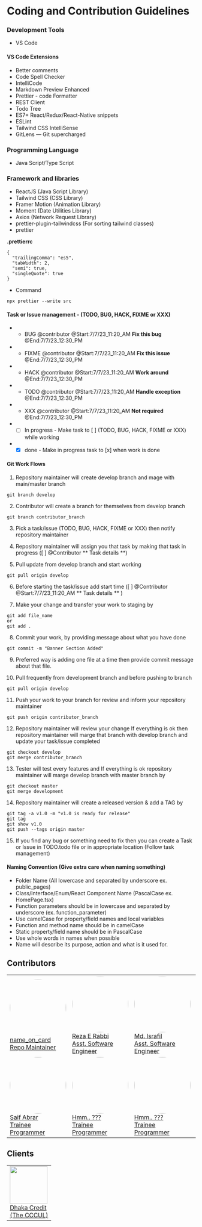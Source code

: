 # Coding and Contribution Guidelines

### Development Tools

- VS Code

<!-- settings

```
{
  "files.autoSave": "onWindowChange",
  "tailwindCSS.emmetCompletions": true,
  "emmet.triggerExpansionOnTab": true,
  "workbench.iconTheme": "material-icon-theme",
  "prettier.requireConfig": true,
  "editor.formatOnSave": true,
  "editor.defaultFormatter": "esbenp.prettier-vscode",
  "prettier.bracketSameLine": true,
  "prettier.jsxSingleQuote": true,
  "prettier.useEditorConfig": false,
  "prettier.withNodeModules": true,
  "explorer.confirmDelete": false,
  "prettier.enableDebugLogs": true,
  "workbench.startupEditor": "none",
  "explorer.compactFolders": false,
  "typescript.updateImportsOnFileMove.enabled": "always",
  "javascript.updateImportsOnFileMove.enabled": "always",
  "typescript.tsserver.experimental.enableProjectDiagnostics": true,
  "workbench.colorTheme": "Visual Studio 2019 Dark",
  "[csharp]": {
    "editor.defaultFormatter": "ms-dotnettools.csharp"
  },
  "files.exclude": {
    "**/bin": true,
    "**/obj": true,
    "**/.vscode": true
  },
  "editor.codeActionsOnSave": [
    "source.addMissingImports"
  ],
  "[javascript]": {
    "editor.defaultFormatter": "vscode.typescript-language-features"
  },
  "[typescriptreact]": {
    "editor.defaultFormatter": "esbenp.prettier-vscode"
  },
  "emmet.includeLanguages": {
    "javascript": "javascriptreact",
    "vue-html": "html",
    "razor": "html",
    "plaintext": "jade"
  },
  "[html]": {
    "editor.defaultFormatter": "esbenp.prettier-vscode"
  },
  "[css]": {
    "editor.defaultFormatter": "esbenp.prettier-vscode"
  }
}
``` -->

#### VS Code Extensions

- Better comments
- Code Spell Checker
- IntelliCode
- Markdown Preview Enhanced
- Prettier - code Formatter
- REST Client
- Todo Tree
- ES7+ React/Redux/React-Native snippets
- ESLint
- Tailwind CSS IntelliSense
- GitLens — Git supercharged

### Programming Language

- Java Script/Type Script

### Framework and libraries

- ReactJS (Java Script Library)
- Tailwind CSS (CSS Library)
- Framer Motion (Animation Library)
- Moment (Date Utilities Library)
- Axios (Network Request Library)
- prettier-plugin-tailwindcss (For sorting tailwind classes)
- prettier

**.prettierrc**

```
{
  "trailingComma": "es5",
  "tabWidth": 2,
  "semi": true,
  "singleQuote": true
}
```

- Command

```
npx prettier --write src
```

#### Task or Issue management - (TODO, BUG, HACK, FIXME or XXX)

- - BUG @contributor @Start:7/7/23_11:20_AM **Fix this bug** @End:7/7/23_12:30_PM
- - FIXME @contributor @Start:7/7/23_11:20_AM **Fix this issue** @End:7/7/23_12:30_PM
- - HACK @contributor @Start:7/7/23_11:20_AM **Work around** @End:7/7/23_12:30_PM
- - TODO @contributor @Start:7/7/23_11:20_AM **Handle exception** @End:7/7/23_12:30_PM
- - XXX @contributor @Start:7/7/23_11:20_AM **Not required** @End:7/7/23_12:30_PM
- - [ ] In progress - Make task to [ ] (TODO, BUG, HACK, FIXME or XXX) while working
- - [x] done - Make in progress task to [x] when work is done

#### Git Work Flows

1. Repository maintainer will create develop branch and mage with main/master branch

```
git branch develop
```

2. Contributor will create a branch for themselves from develop branch

```
git branch contributor_branch
```

3. Pick a task/issue (TODO, BUG, HACK, FIXME or XXX) then notify repository maintainer
4. Repository maintainer will assign you that task by making that task in progress ([ ] @Contributor ** Task details **)

5. Pull update from develop branch and start working

```
git pull origin develop
```

6. Before starting the task/issue add start time ([ ] @Contributor @Start:7/7/23_11:20_AM ** Task details ** )

7. Make your change and transfer your work to staging by

```
git add file_name
or
git add .
```

8. Commit your work, by providing message about what you have done

```
git commit -m "Banner Section Added"
```

9. Preferred way is adding one file at a time then provide commit message about that file.

10. Pull frequently from development branch and before pushing to branch

```
git pull origin develop
```

11. Push your work to your branch for review and inform your repository maintainer

```
git push origin contributor_branch
```

12. Repository maintainer will review your change If everything is ok then repository maintainer will marge that branch with develop branch and update your task/issue completed

```
git checkout develop
git merge contributor_branch
```

13. Tester will test every features and If everything is ok repository maintainer will marge develop branch with master branch by

```
git checkout master
git merge development
```

14. Repository maintainer will create a released version & add a TAG by

```
git tag -a v1.0 -m "v1.0 is ready for release"
git tag
git show v1.0
git push --tags origin master
```

15. If you find any bug or something need to fix then you can create a Task or Issue in TODO.todo file or in appropriate location (Follow task management)

#### Naming Convention (Give extra care when naming something)

- Folder Name (All lowercase and separated by underscore ex. public_pages)
- Class/Interface/Enum/React Component Name (PascalCase ex. HomePage.tsx)
- Function parameters should be in lowercase and separated by underscore (ex. function_parameter)
- Use camelCase for property/field names and local variables
- Function and method name should be in camelCase
- Static property/field name should be in PascalCase
- Use whole words in names when possible
- Name will describe its purpose, action and what is it used for.

<!-- #### Basic Git Commands

```
cd test_project
echo "# eCommerce-front" >> README.md
git init
git status
git add . or git add README.md
git status
git commit -m "first commit"
git status
git branch -M master
git remote add origin remote_repository_url
git push -u origin master
git status

// Show all branch
git branch -a
// Switch to a branch
git checkout develop
// Delete the local branch
git branch -d local_branch
// Delete remote branch
git push origin --delete remote_branch
//Push the branch to the remote repository
git push origin develop

// File folder renaming issue (case sensitive)
git rm -r -f --cached .
git add --all .
``` -->

## Contributors

<table>
<tbody>
    <tr>
      <td style="border: none;"><a href='https://github.com/Newton-Mitro'><img src="https://avatars.githubusercontent.com/u/72614232?v=4" width="150px" style="border-radius: 50%;"/><br />name_on_card<br />Repo Maintainer</a></td>
      <td style="border: none;"><a href='https://github.com/rezarabbi9304'><img src="https://avatars.githubusercontent.com/u/41272375?v=4" width="150px" style="border-radius: 50%;"/><br />Reza E Rabbi<br />Asst. Software Engineer</a></td>
       <td style="border: none;"><a href='https://github.com/Israfil6347'><img src="https://avatars.githubusercontent.com/u/77684046?v=4" width="150px" style="border-radius: 50%;"/><br />Md. Israfil<br />Asst. Software Engineer</a></td>
        <td style="border: none;"><a href='https://github.com/dristeM'><img src="https://avatars.githubusercontent.com/u/116267491?s=400&u=7bb1b364041bbb11ef5214b1145694c9af5e17ae&v=4" width="150px" style="border-radius: 50%;"/><br />Driste Maria Palma<br />Asst. Software Engineer</a></td>
    </tr>
    <tr>
         <td style="border: none;"><a href='https://github.com/saifabrar17'><img src="https://avatars.githubusercontent.com/u/62766337?v=4" width="150px" style="border-radius: 50%;"/><br />Saif Abrar<br />Trainee Programmer</a></td>
         <td style="border: none;"><a href='https://github.com/User-Name'><img src="https://encrypted-tbn0.gstatic.com/images?q=tbn:ANd9GcQP8T3SQCW4McgFf6V50LGy6DIvto0KeMrNUA&usqp=CAU" width="150px" style="border-radius: 50%;"/><br />Hmm.. ???<br />Trainee Programmer</a></td>
         <td style="border: none;"><a href='https://github.com/User-Name'><img src="https://encrypted-tbn0.gstatic.com/images?q=tbn:ANd9GcQP8T3SQCW4McgFf6V50LGy6DIvto0KeMrNUA&usqp=CAU" width="150px" style="border-radius: 50%;"/><br />Hmm.. ???<br />Trainee Programmer</a></td>
          <td style="border: none;"><a href='https://github.com/User-Name'><img src="https://encrypted-tbn0.gstatic.com/images?q=tbn:ANd9GcQP8T3SQCW4McgFf6V50LGy6DIvto0KeMrNUA&usqp=CAU" width="150px" style="border-radius: 50%;"/><br />Hmm.. ???<br />Trainee Programmer</a></td>
    </tr>
</tbody>
</table>

## Clients

<table>
<tbody>
    <tr>
      <td style="border: none;"><a href='https://www.cccul.com/'><img src="https://www.cccul.com/wp-content/uploads/2019/09/CCCUL-1-e1567945004975.png" width="100px"/><br />Dhaka Credit <br />(The CCCUL)</a></td>
    </tr>
</tbody>
</table>
